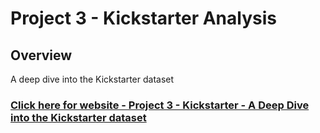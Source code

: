 # Project 3 - Kickstarter Analysis

## Overview


A deep dive into the Kickstarter dataset


### [Click here for website - Project 3 - Kickstarter - A Deep Dive into the Kickstarter dataset](https://stevemendozajr.github.io/project-3-kickstarter/index.html)



